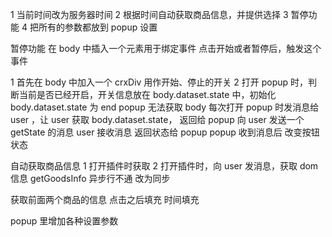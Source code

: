 1 当前时间改为服务器时间
2 根据时间自动获取商品信息，并提供选择
3 暂停功能
4 把所有的参数都放到 popup 设置


暂停功能
    在 body 中插入一个元素用于绑定事件
    点击开始或者暂停后，触发这个事件


1 首先在 body 中加入一个 crxDiv 用作开始、停止的开关
2 打开 popup 时，判断当前是否已经开启，开关信息放在 body.dataset.state 中，初始化 body.dataset.state 为 end
    popup 无法获取 body
    每次打开 popup 时发消息给 user ，让 user 获取 body.dataset.state， 返回给 popup
    向 user 发送一个 getState 的消息
    user 接收消息
    返回状态给 popup
    popup 收到消息后 改变按钮状态

自动获取商品信息
1 打开插件时获取
2 打开插件时，向 user 发消息，获取 dom 信息 getGoodsInfo
    异步行不通
    改为同步

获取前面两个商品的信息
点击之后填充
时间填充


popup 里增加各种设置参数
